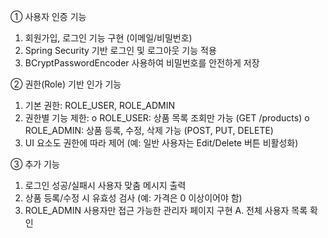 ① 사용자 인증 기능

1) 회원가입, 로그인 기능 구현 (이메일/비밀번호)
2) Spring Security 기반 로그인 및 로그아웃 기능 적용
3) BCryptPasswordEncoder 사용하여 비밀번호를 안전하게 저장

② 권한(Role) 기반 인가 기능
1) 기본 권한: ROLE_USER, ROLE_ADMIN
2) 권한별 기능 제한:
o ROLE_USER: 상품 목록 조회만 가능 (GET /products)
o ROLE_ADMIN: 상품 등록, 수정, 삭제 가능 (POST, PUT, DELETE)
3) UI 요소도 권한에 따라 제어 (예: 일반 사용자는 Edit/Delete 버튼 비활성화)

③ 추가 기능
1) 로그인 성공/실패시 사용자 맞춤 메시지 출력
2) 상품 등록/수정 시 유효성 검사 (예: 가격은 0 이상이어야 함)
3) ROLE_ADMIN 사용자만 접근 가능한 관리자 페이지 구현
A. 전체 사용자 목록 확인
